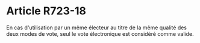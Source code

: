 # Article R723-18

En cas d'utilisation par un même électeur au titre de la même qualité des deux modes de vote, seul le vote électronique est considéré comme valide.